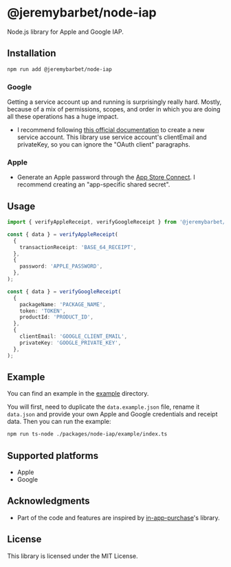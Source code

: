 # @jeremybarbet/node-iap

Node.js library for Apple and Google IAP.

## Installation

```bash
npm run add @jeremybarbet/node-iap
```

### Google

Getting a service account up and running is surprisingly really hard. Mostly, because of a mix of permissions, scopes, and order in which you are doing all these operations has a huge impact.

- I recommend following [this official documentation](https://developers.google.com/android-publisher/getting_started?hl=en#configure_oauth_and_service_accounts) to create a new service account. This library use service account's clientEmail and privateKey, so you can ignore the "OAuth client" paragraphs.

### Apple

- Generate an Apple password through the [App Store Connect](https://help.apple.com/app-store-connect/#/devf341c0f01). I recommend creating an "app-specific shared secret".

## Usage

```ts
import { verifyAppleReceipt, verifyGoogleReceipt } from '@jeremybarbet/node-iap';

const { data } = verifyAppleReceipt(
  {
    transactionReceipt: 'BASE_64_RECEIPT',
  },
  {
    password: 'APPLE_PASSWORD',
  },
);

const { data } = verifyGoogleReceipt(
  {
    packageName: 'PACKAGE_NAME',
    token: 'TOKEN',
    productId: 'PRODUCT_ID',
  },
  {
    clientEmail: 'GOOGLE_CLIENT_EMAIL',
    privateKey: 'GOOGLE_PRIVATE_KEY',
  },
);
```

## Example

You can find an example in the [example](./example/index.ts) directory.

You will first, need to duplicate the `data.example.json` file, rename it `data.json` and provide your own Apple and Google credentials and receipt data. Then you can run the example:

```bash
npm run ts-node ./packages/node-iap/example/index.ts
```

## Supported platforms

- Apple
- Google

## Acknowledgments

- Part of the code and features are inspired by [in-app-purchase](https://github.com/voltrue2/in-app-purchase)'s library.

## License

This library is licensed under the MIT License.
